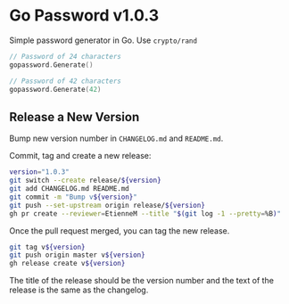 # Go Password v1.0.3

Simple password generator in Go. Use `crypto/rand`

```go
// Password of 24 characters
gopassword.Generate()

// Password of 42 characters
gopassword.Generate(42)
```

## Release a New Version

Bump new version number in `CHANGELOG.md` and `README.md`.

Commit, tag and create a new release:

```sh
version="1.0.3"
git switch --create release/${version}
git add CHANGELOG.md README.md
git commit -m "Bump v${version}"
git push --set-upstream origin release/${version}
gh pr create --reviewer=EtienneM --title "$(git log -1 --pretty=%B)"
```

Once the pull request merged, you can tag the new release.

```sh
git tag v${version}
git push origin master v${version}
gh release create v${version}
```

The title of the release should be the version number and the text of the release is the same as the changelog.

